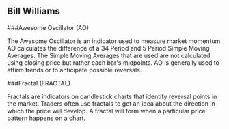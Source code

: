 ## Bill Williams

###Awesome Oscillator (AO)

The Awesome Oscillator is an indicator used to measure market momentum. AO calculates the difference of a 34 Period and 5 Period Simple Moving Averages. The Simple Moving Averages that are used are not calculated using closing price but rather each bar's midpoints. AO is generally used to affirm trends or to anticipate possible reversals.

###Fractal (FRACTAL)

Fractals are indicators on candlestick charts that identify reversal points in the market. Traders often use fractals to get an idea about the direction in which the price will develop. A fractal will form when a particular price pattern happens on a chart.
